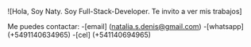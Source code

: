 ![Hola, Soy Naty. Soy Full-Stack-Developer. Te invito a ver mis trabajos]

Me puedes contactar:
-[email] (natalia.s.denis@gmail.com)
-[whatsapp] (+5491140634965)
-[cel] (+541140694965)
